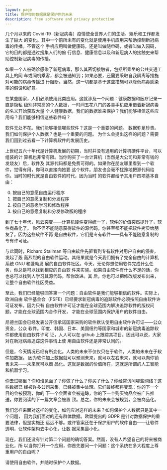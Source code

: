 ```yaml
---
layout: page
title: 保护你的数据就是保护你的未来
description: free software and privacy protection
---
```



几个月以来的 Covid-19（新冠病毒）疫情使全世界人们的生活、娱乐和工作都发生了巨大
的变化。其中一个前所未有的变化就是使用手机应用来帮助控制新冠病毒的传播。不管这个
手机应用叫做健康码，还是叫做随申码，或者叫做入园码，它的目的都是通过搜集人们的旅
行信息、健康信息以及和新冠病人的接触史来帮助控制新冠病毒的传播。

如果一个人被确诊感染了新冠病毒，那么其密切接触者，包括所乘坐的公共交通工具上的同
车或同机乘客，都会被通知到；如果必要，还需要采取自我隔离等措施对可能的病毒传播进
行阻断。当然，这一切都是基于这些措施可以降低病毒感染率的假设和好意。

在某些国家，人们必须使用此类应用。这就涉及一个问题：健康数据和医疗记录一直是隐私
级别非常高的个人数据，一时间五花八门的各类手机应用借着新冠病毒的名义开始获取大量
个人健康数据，我们的数据谁来保护？我们能够相信这些应用吗？我们能够相信这些软件吗？

软件无处不在。我们能够相信哪些软件？这是一个重要的问题。
数据弥足珍贵。我们如何保护个人数据？也是一个重要的问题。
为什么会提出这样的问题？需要我们回到过去看一下计算机软件的发展历史。

上世纪五六十年代是计算机发展的初期，当时并没有通用的计算机硬件平台，可以组装的计
算机也非常有限。当你购买了一台计算机（当然是大公司和非常有钱的发烧友）后，软件及
其源代码都是免费可得的。如果你在朋友哪里看到一个软件，觉得有用，你可以直接向她要
这个软件。朋友也会毫不犹豫地把源代码给你。当时的时代就是自由软件的时代，因为当时
的软件都给予其用户四项基本自由：

0. 按自己的意愿自由运行程序
1. 按自己的意愿复制和分发程序
2. 按自己的意愿学习和修改程序
3. 按自己的意愿复制和分发修改版的程序

到了七十年代，风云突变——计算机硬件变得统一了，软件的价值突然提升了，软件商品化了。
你不但不能随意获得软件的源代码，你甚至都不能把软件拷贝给朋友了。因为这些软件不再
是自由软件，它们是专有软件——具有不能随意复制的专有许可证。

与此同时，Richard Stallman 等自由软件先驱看到专有软件对用户自由的侵害，发起了轰
轰烈烈的自由软件运动。其结果就是今天我们拥有了完全自由的计算机系统 GNU 和蓬勃发
展的自由软件社区。今天，无论你想使用软件完成什么任务，你总是可以找到相应的自由软
件来实施。如果自由软件有什么不足的话，你也总可以找到人学习其源代码，帮你改进。其
后，你也可以把修改版发布出来，让整个自由软件社区受益。

至此，我们已经能够回答第一个问题：自由软件是我们能够相信的软件。实际上，欧洲自由
软件基金会（FSFE）已经要求新冠病毒的追踪软件必须按照自由软件许可证发布。因为只有
自由软件许可证才能在全球范围内解决追踪软件的版权问题，才能在全球范围内合作开发，
才能在全球范围内保护用户的软件自由。

尼德兰国会已经发表公开信承诺国家采购的软件默认使用自由软件许可证——公众资金，公众
软件。印度、韩国、日本、美国纽约等国家和城市的新冠病毒追踪软件都使用自由软件许可
证，人人可以在 github 上跟踪其项目。因此可以说，大家对在新冠病毒追踪这件事情上使
用自由软件还是非常认同的。

但是，今天情况已经有所变化。人类的未来不仅仅只在于软件，人类的未来在于软件加数据。
因为软件加上数据就可以预测未来，就可以左右未来，就可以向你销售未来——未来就可以商
品化。这就是数据的价值所在，这就是所谓的人工智能和机器学习。

你去过哪里？你和谁见面了？你做了什么？你买了什么？你经常访问哪些网络？这些数据已
经被许多公司采集，已经被集中处理。它们最终都将变现：你的下一个目的会被预测，你的
下一个会面者会被追踪，你的下一个购买物品会被广告推送，你要阅读的下一篇文章会被置
顶。总之，你的未来会被规划，会被商品化。

我们怎样来面对这样的变化，如何应对这样的未来？如何保护个人数据只是其中一个问题，
因为我们面对的还有群体数据。欧盟提出的 GDPR 是针对数据保护的重要法律，但是实施还
远远不够。或许答案还在于保护用户的软件自由——让软件透明，让软件架构去中心化，让数
据采集最小化。

现在，我们还没有针对第二个问题的确切答案。然而，没有人希望自己的将来被商业化，所
以当你打开一个应用，你首先要问一个问题：这个系统在多大程度上尊重用户的自由呢？

请使用自由软件，并随时保护个人数据。
